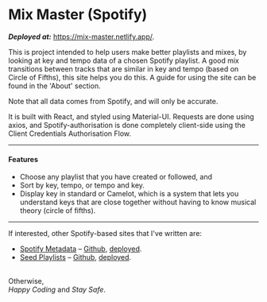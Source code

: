 # Mix Master (Spotify)
<b><i>Deployed at:</i></b> <a href=https://mix-master.netlify.app/ target="_blank">https://mix-master.netlify.app/</a>. <br>

This is project intended to help users make better playlists and mixes, by looking at key and tempo data of a chosen Spotify playlist. A good mix transitions between tracks that are similar in key and tempo (based on Circle of Fifths), this site helps you do this. A guide for using the site can be found in the 'About' section. <br>

Note that all data comes from Spotify, and will only be accurate.

It is built with React, and styled using Material-UI. Requests are done using axios, and Spotify-authorisation is done completely client-side using the Client Credentials Authorisation Flow.

<hr>
<h4>Features</h4>

* Choose any playlist that you have created or followed, and
* Sort by key, tempo, or tempo and key.
* Display key in standard or Camelot, which is a system that lets you understand keys that are close together without having to know musical theory (circle of fifths).

<hr>

If interested, other Spotify-based sites that I've written are:
* <u>Spotify Metadata</u> – <a href=https://github.com/jacobcolyvan/spotify-metadata target="_blank"> Github</a>, <a href=https://spotify-metadata.netlify.app/ target="_blank">deployed</a>.
* <u>Seed Playlists</u> – <a href=https://seed-playlists.netlify.app/ target="_blank"> Github</a>, <a href=https://seed-playlists.netlify.app/ target="_blank">deployed</a>.

<br>
Otherwise, <br>
<i>Happy Coding</i> and <i>Stay Safe</i>.

